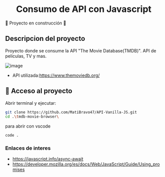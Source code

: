 <h1 align="center"> Consumo de API con Javascript </h1>

:construction: Proyecto en construcción :construction:

## Descripcion del proyecto
<p>Proyecto donde se consume la API "The Movie Database(TMDB)". API de peliculas, TV y mas. </p>

![image](https://github.com/user-attachments/assets/e3412f92-f15e-47ec-9ccf-7638dc65702b)


- API utilizada:https://www.themoviedb.org/ 

## 📁 Acceso al proyecto 
Abrir terminal y ejecutar: 
```bash
git clone https://github.com/MatiBravo47/API-Vanilla-JS.git
cd .\tmdb-movie-browser\
```

para abrir con vscode 

```bash
code .
```

### Enlaces de interes 
- https://javascript.info/async-await
- https://developer.mozilla.org/es/docs/Web/JavaScript/Guide/Using_promises
